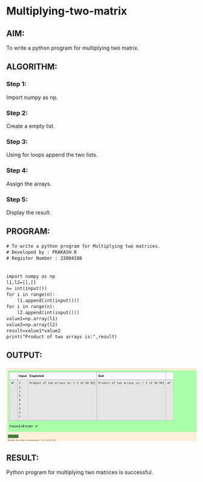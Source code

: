 # Multiplying-two-matrix

## AIM:

To write a python program for multiplying two matrix.

## ALGORITHM:

### Step 1:
Import numpy as np.

### Step 2:
Create a empty list.

### Step 3:
Using for loops append the two lists.

### Step 4:
Assign the arrays.

### Step 5:
Display the result.

## PROGRAM: 
```
# To write a python program for Multiplying two matrices.
# Developed by : PRAKASH R
# Register Number : 22004108


import numpy as np
l1,l2=[],[]
n= int(input())
for i in range(n):
    l1.append(int(input()))
for i in range(n):
    l2.append(int(input()))
value1=np.array(l1)
value2=np.array(l2)
result=value1*value2
print("Product of two arrays is:",result)
```

## OUTPUT:
![output](/OP.png)

## RESULT:
Python program for multiplying two matrices is successful.

